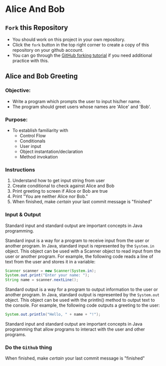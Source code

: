 # Alice And Bob

## `Fork` this Repository
* You should work on this project in your own repository.
* Click the `fork` button in the top right corner to create a copy of this repository on your github account.
* You can go through the [GitHub forking tutorial](https://help.github.com/articles/fork-a-repo/) if you need additional practice with this.


## Alice and Bob Greeting


### **Objective:**
* Write a program which prompts the user to input his/her name.
* The program should greet users whose names are 'Alice' and 'Bob'.


### **Purpose:**
* To establish familiarity with
    * Control Flow
    * Conditionals
    * User input
    * Object instantation/declaration
    * Method invokation

### Instructions
1. Understand how to get input string from user
2. Create conditional to check against Alice and Bob
3. Print greeting to screen if Alice or Bob are true
4. Print "You are neither Alice nor Bob."
5. When finished, make *certain* your last commit message is "finished"

### Input & Output

Standard input and standard output are important concepts in Java programming.

Standard input is a way for a program to receive input from the user or another program. In Java, standard input is represented by the `System.in` object. This object can be used with a Scanner object to read input from the user or another program. For example, the following code reads a line of text from the user and stores it in a variable:

```java
Scanner scanner = new Scanner(System.in);
System.out.print("Enter your name: ");
String name = scanner.nextLine();
```

Standard output is a way for a program to output information to the user or another program. In Java, standard output is represented by the `System.out` object. This object can be used with the println() method to output text to the console. For example, the following code outputs a greeting to the user:

```java
System.out.println("Hello, " + name + "!");
```

Standard input and standard output are important concepts in Java programming that allow programs to interact with the user and other programs.

### Do the `Github` thing

When finished, make *certain* your last commit message is "finished"

